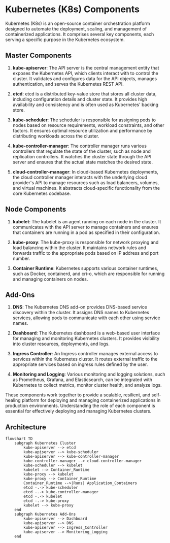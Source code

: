 # Kubernetes (K8s) Components

Kubernetes (K8s) is an open-source container orchestration platform designed to automate the deployment, scaling, and management of containerized applications. It comprises several key components, each serving a specific purpose in the Kubernetes ecosystem.

## Master Components

1. **kube-apiserver**: The API server is the central management entity that exposes the Kubernetes API, which clients interact with to control the cluster. It validates and configures data for the API objects, manages authentication, and serves the Kubernetes REST API.

2. **etcd**: etcd is a distributed key-value store that stores all cluster data, including configuration details and cluster state. It provides high availability and consistency and is often used as Kubernetes' backing store.

3. **kube-scheduler**: The scheduler is responsible for assigning pods to nodes based on resource requirements, workload constraints, and other factors. It ensures optimal resource utilization and performance by distributing workloads across the cluster.

4. **kube-controller-manager**: The controller manager runs various controllers that regulate the state of the cluster, such as node and replication controllers. It watches the cluster state through the API server and ensures that the actual state matches the desired state.

5. **cloud-controller-manager**: In cloud-based Kubernetes deployments, the cloud controller manager interacts with the underlying cloud provider's API to manage resources such as load balancers, volumes, and virtual machines. It abstracts cloud-specific functionality from the core Kubernetes codebase.

## Node Components

1. **kubelet**: The kubelet is an agent running on each node in the cluster. It communicates with the API server to manage containers and ensures that containers are running in a pod as specified in their configuration.

2. **kube-proxy**: The kube-proxy is responsible for network proxying and load balancing within the cluster. It maintains network rules and forwards traffic to the appropriate pods based on IP address and port number.

3. **Container Runtime**: Kubernetes supports various container runtimes, such as Docker, containerd, and cri-o, which are responsible for running and managing containers on nodes.

## Add-Ons

1. **DNS**: The Kubernetes DNS add-on provides DNS-based service discovery within the cluster. It assigns DNS names to Kubernetes services, allowing pods to communicate with each other using service names.

2. **Dashboard**: The Kubernetes dashboard is a web-based user interface for managing and monitoring Kubernetes clusters. It provides visibility into cluster resources, deployments, and logs.

3. **Ingress Controller**: An Ingress controller manages external access to services within the Kubernetes cluster. It routes external traffic to the appropriate services based on ingress rules defined by the user.

4. **Monitoring and Logging**: Various monitoring and logging solutions, such as Prometheus, Grafana, and Elasticsearch, can be integrated with Kubernetes to collect metrics, monitor cluster health, and analyze logs.

These components work together to provide a scalable, resilient, and self-healing platform for deploying and managing containerized applications in production environments. Understanding the role of each component is essential for effectively deploying and managing Kubernetes clusters.

## Architecture

```mermaid
flowchart TD
    subgraph Kubernetes Cluster
        kube-apiserver --> etcd
        kube-apiserver --> kube-scheduler
        kube-apiserver --> kube-controller-manager
        kube-controller-manager --> cloud-controller-manager
        kube-scheduler --> kubelet
        kubelet --> Container_Runtime
        kube-proxy --> kubelet
        kube-proxy --> Container_Runtime
        Container_Runtime -->|Runs| Application_Containers
        etcd -.-> kube-scheduler
        etcd -.-> kube-controller-manager
        etcd -.-> kubelet
        etcd -.-> kube-proxy
        kubelet --> kube-proxy
    end
    subgraph Kubernetes Add-Ons
        kube-apiserver --> Dashboard
        kube-apiserver --> DNS
        kube-apiserver --> Ingress_Controller
        kube-apiserver --> Monitoring_Logging
    end

```